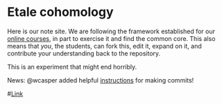 Etale cohomology
================

Here is our note site. We are following the framework established for our [online courses](http://maxlieblich.github.io/math126), in part to exercise it and find the common core. This also means that *you*, the students, can fork this, edit it, expand on it, and contribute your understanding back to the repository.

This is an experiment that might end horribly.

News: @wcasper added helpful [instructions](instructions.md) for making commits!

#[Link](http://maxlieblich.github.io/etalecohomology/)
